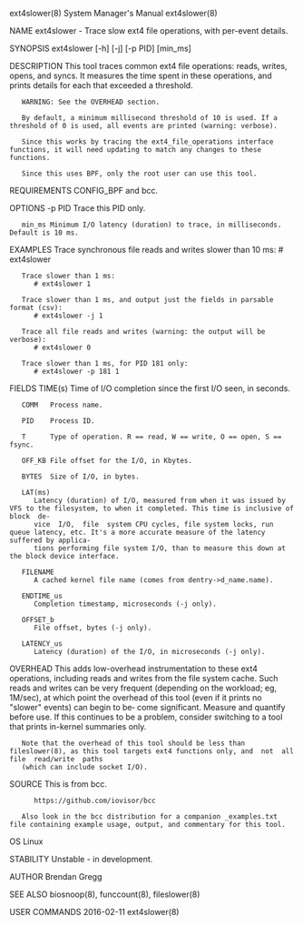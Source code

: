 ext4slower(8)							    System Manager's Manual							 ext4slower(8)

NAME
       ext4slower - Trace slow ext4 file operations, with per-event details.

SYNOPSIS
       ext4slower [-h] [-j] [-p PID] [min_ms]

DESCRIPTION
       This  tool  traces common ext4 file operations: reads, writes, opens, and syncs. It measures the time spent in these operations, and prints details for
       each that exceeded a threshold.

       WARNING: See the OVERHEAD section.

       By default, a minimum millisecond threshold of 10 is used. If a threshold of 0 is used, all events are printed (warning: verbose).

       Since this works by tracing the ext4_file_operations interface functions, it will need updating to match any changes to these functions.

       Since this uses BPF, only the root user can use this tool.

REQUIREMENTS
       CONFIG_BPF and bcc.

OPTIONS
       -p PID Trace this PID only.

       min_ms Minimum I/O latency (duration) to trace, in milliseconds. Default is 10 ms.

EXAMPLES
       Trace synchronous file reads and writes slower than 10 ms:
	      # ext4slower

       Trace slower than 1 ms:
	      # ext4slower 1

       Trace slower than 1 ms, and output just the fields in parsable format (csv):
	      # ext4slower -j 1

       Trace all file reads and writes (warning: the output will be verbose):
	      # ext4slower 0

       Trace slower than 1 ms, for PID 181 only:
	      # ext4slower -p 181 1

FIELDS
       TIME(s)
	      Time of I/O completion since the first I/O seen, in seconds.

       COMM   Process name.

       PID    Process ID.

       T      Type of operation. R == read, W == write, O == open, S == fsync.

       OFF_KB File offset for the I/O, in Kbytes.

       BYTES  Size of I/O, in bytes.

       LAT(ms)
	      Latency (duration) of I/O, measured from when it was issued by VFS to the filesystem, to when it completed. This time is inclusive of block  de‐
	      vice  I/O,  file	system CPU cycles, file system locks, run queue latency, etc. It's a more accurate measure of the latency suffered by applica‐
	      tions performing file system I/O, than to measure this down at the block device interface.

       FILENAME
	      A cached kernel file name (comes from dentry->d_name.name).

       ENDTIME_us
	      Completion timestamp, microseconds (-j only).

       OFFSET_b
	      File offset, bytes (-j only).

       LATENCY_us
	      Latency (duration) of the I/O, in microseconds (-j only).

OVERHEAD
       This adds low-overhead instrumentation to these ext4 operations, including reads and writes from the file system cache. Such reads and  writes  can  be
       very frequent (depending on the workload; eg, 1M/sec), at which point the overhead of this tool (even if it prints no "slower" events) can begin to be‐
       come  significant.  Measure  and	 quantify  before use. If this continues to be a problem, consider switching to a tool that prints in-kernel summaries
       only.

       Note that the overhead of this tool should be less than fileslower(8), as this tool targets ext4 functions only, and  not  all  file  read/write	 paths
       (which can include socket I/O).

SOURCE
       This is from bcc.

	      https://github.com/iovisor/bcc

       Also look in the bcc distribution for a companion _examples.txt file containing example usage, output, and commentary for this tool.

OS
       Linux

STABILITY
       Unstable - in development.

AUTHOR
       Brendan Gregg

SEE ALSO
       biosnoop(8), funccount(8), fileslower(8)

USER COMMANDS								  2016-02-11								 ext4slower(8)
